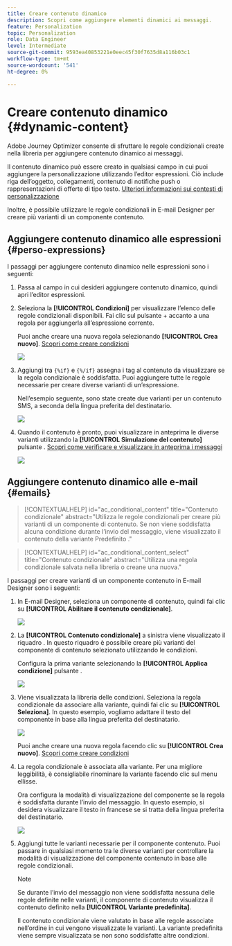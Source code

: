 ```yaml
---
title: Creare contenuto dinamico
description: Scopri come aggiungere elementi dinamici ai messaggi.
feature: Personalization
topic: Personalization
role: Data Engineer
level: Intermediate
source-git-commit: 9593ea40853221e0eec45f30f7635d8a116b03c1
workflow-type: tm+mt
source-wordcount: '541'
ht-degree: 0%

---
```



# Creare contenuto dinamico {#dynamic-content}

Adobe Journey Optimizer consente di sfruttare le regole condizionali create nella libreria per aggiungere contenuto dinamico ai messaggi.

Il contenuto dinamico può essere creato in qualsiasi campo in cui puoi aggiungere la personalizzazione utilizzando l’editor espressioni. Ciò include riga dell’oggetto, collegamenti, contenuto di notifiche push o rappresentazioni di offerte di tipo testo. [Ulteriori informazioni sui contesti di personalizzazione](personalization-contexts.md)

Inoltre, è possibile utilizzare le regole condizionali in E-mail Designer per creare più varianti di un componente contenuto.

## Aggiungere contenuto dinamico alle espressioni {#perso-expressions}

I passaggi per aggiungere contenuto dinamico nelle espressioni sono i seguenti:

1. Passa al campo in cui desideri aggiungere contenuto dinamico, quindi apri l’editor espressioni.

1. Seleziona la **[!UICONTROL Condizioni]** per visualizzare l’elenco delle regole condizionali disponibili. Fai clic sul pulsante + accanto a una regola per aggiungerla all’espressione corrente.

   Puoi anche creare una nuova regola selezionando **[!UICONTROL Crea nuovo]**. [Scopri come creare condizioni](create-conditions.md)

   ![](assets/conditions-expression.png)

1. Aggiungi tra `{%if}` e `{%/if}` assegna i tag al contenuto da visualizzare se la regola condizionale è soddisfatta. Puoi aggiungere tutte le regole necessarie per creare diverse varianti di un’espressione.

   Nell’esempio seguente, sono state create due varianti per un contenuto SMS, a seconda della lingua preferita del destinatario.

   ![](assets/conditions-language-sample.png)

1. Quando il contenuto è pronto, puoi visualizzare in anteprima le diverse varianti utilizzando la **[!UICONTROL Simulazione del contenuto]** pulsante . [Scopri come verificare e visualizzare in anteprima i messaggi](../design/preview.md)

   ![](assets/conditions-preview.png)

## Aggiungere contenuto dinamico alle e-mail {#emails}

>[!CONTEXTUALHELP]
>id="ac_conditional_content"
>title="Contenuto condizionale"
>abstract="Utilizza le regole condizionali per creare più varianti di un componente di contenuto. Se non viene soddisfatta alcuna condizione durante l’invio del messaggio, viene visualizzato il contenuto della variante Predefinito ."

>[!CONTEXTUALHELP]
>id="ac_conditional_content_select"
>title="Contenuto condizionale"
>abstract="Utilizza una regola condizionale salvata nella libreria o creane una nuova."

I passaggi per creare varianti di un componente contenuto in E-mail Designer sono i seguenti:

1. In E-mail Designer, seleziona un componente di contenuto, quindi fai clic su **[!UICONTROL Abilitare il contenuto condizionale]**.

   ![](assets/conditions-enable-conditional.png)

1. La **[!UICONTROL Contenuto condizionale]** a sinistra viene visualizzato il riquadro . In questo riquadro è possibile creare più varianti del componente di contenuto selezionato utilizzando le condizioni.

   Configura la prima variante selezionando la **[!UICONTROL Applica condizione]** pulsante .

   ![](assets/conditions-apply.png)

1. Viene visualizzata la libreria delle condizioni. Seleziona la regola condizionale da associare alla variante, quindi fai clic su **[!UICONTROL Seleziona]**. In questo esempio, vogliamo adattare il testo del componente in base alla lingua preferita del destinatario.

   ![](assets/conditions-select.png)

   Puoi anche creare una nuova regola facendo clic su **[!UICONTROL Crea nuovo]**. [Scopri come creare condizioni](create-conditions.md)

1. La regola condizionale è associata alla variante. Per una migliore leggibilità, è consigliabile rinominare la variante facendo clic sul menu ellisse.

   Ora configura la modalità di visualizzazione del componente se la regola è soddisfatta durante l’invio del messaggio. In questo esempio, si desidera visualizzare il testo in francese se si tratta della lingua preferita del destinatario.

   ![](assets/conditions-design.png)

1. Aggiungi tutte le varianti necessarie per il componente contenuto. Puoi passare in qualsiasi momento tra le diverse varianti per controllare la modalità di visualizzazione del componente contenuto in base alle regole condizionali.

   >[!NOTE]
   >Se durante l’invio del messaggio non viene soddisfatta nessuna delle regole definite nelle varianti, il componente di contenuto visualizza il contenuto definito nella **[!UICONTROL Variante predefinita]**.
   >
   >Il contenuto condizionale viene valutato in base alle regole associate nell’ordine in cui vengono visualizzate le varianti. La variante predefinita viene sempre visualizzata se non sono soddisfatte altre condizioni.
